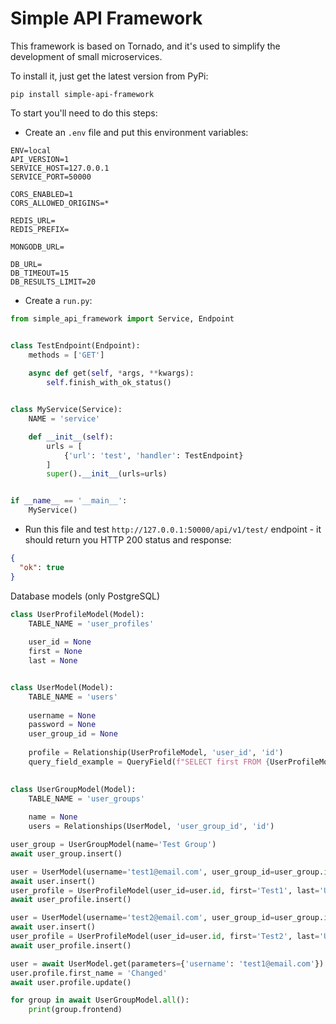 <h1>Simple API Framework</h1>

This framework is based on Tornado, and it's used to simplify the development of small microservices.

To install it, just get the latest version from PyPi:

```shell
pip install simple-api-framework
```

To start you'll need to do this steps:

- Create an `.env` file and put this environment variables:

```shell
ENV=local
API_VERSION=1
SERVICE_HOST=127.0.0.1
SERVICE_PORT=50000

CORS_ENABLED=1
CORS_ALLOWED_ORIGINS=*

REDIS_URL=
REDIS_PREFIX=

MONGODB_URL=

DB_URL=
DB_TIMEOUT=15
DB_RESULTS_LIMIT=20
```

- Create a `run.py`:

```python
from simple_api_framework import Service, Endpoint


class TestEndpoint(Endpoint):
    methods = ['GET']
    
    async def get(self, *args, **kwargs):
        self.finish_with_ok_status()


class MyService(Service):
    NAME = 'service'

    def __init__(self):
        urls = [
            {'url': 'test', 'handler': TestEndpoint}
        ]
        super().__init__(urls=urls)


if __name__ == '__main__':
    MyService()

```

- Run this file and test `http://127.0.0.1:50000/api/v1/test/` endpoint - it should return you HTTP 200 status and 
response:

```json
{
  "ok": true
}
```

Database models (only PostgreSQL)

```python
class UserProfileModel(Model):
    TABLE_NAME = 'user_profiles'
    
    user_id = None
    first = None
    last = None


class UserModel(Model):
    TABLE_NAME = 'users'
    
    username = None
    password = None
    user_group_id = None
    
    profile = Relationship(UserProfileModel, 'user_id', 'id')
    query_field_example = QueryField(f"SELECT first FROM {UserProfileModel.TABLE_NAME} WHERE user_id=#field=id")

    
class UserGroupModel(Model):
    TABLE_NAME = 'user_groups'
    
    name = None
    users = Relationships(UserModel, 'user_group_id', 'id')
```

```python
user_group = UserGroupModel(name='Test Group')
await user_group.insert()

user = UserModel(username='test1@email.com', user_group_id=user_group.id)
await user.insert()
user_profile = UserProfileModel(user_id=user.id, first='Test1', last='User1')
await user_profile.insert()

user = UserModel(username='test2@email.com', user_group_id=user_group.id)
await user.insert()
user_profile = UserProfileModel(user_id=user.id, first='Test2', last='User2')
await user_profile.insert()

user = await UserModel.get(parameters={'username': 'test1@email.com'})
user.profile.first_name = 'Changed'
await user.profile.update()

for group in await UserGroupModel.all():
    print(group.frontend)
```
